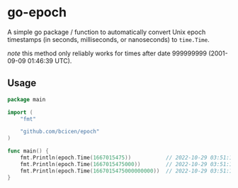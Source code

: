 # go-epoch

A simple go package / function to automatically convert Unix epoch timestamps (in seconds, milliseconds, or nanoseconds) to `time.Time`.

_note_ this method only reliably works for times after date 999999999 (2001-09-09 01:46:39 UTC).

## Usage

```go
package main

import (
	"fmt"

	"github.com/bcicen/epoch"
)

func main() {
	fmt.Println(epoch.Time(1667015475))           // 2022-10-29 03:51:15 +0000 UTC
	fmt.Println(epoch.Time(1667015475000))        // 2022-10-29 03:51:15 +0000 UTC
	fmt.Println(epoch.Time(1667015475000000000))  // 2022-10-29 03:51:15 +0000 UTC
}
```
